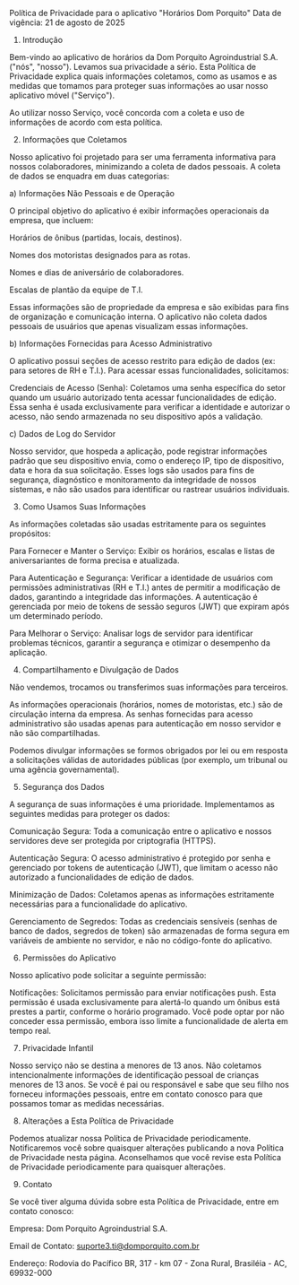 Política de Privacidade para o aplicativo "Horários Dom Porquito"
Data de vigência: 21 de agosto de 2025

1. Introdução

Bem-vindo ao aplicativo de horários da Dom Porquito Agroindustrial S.A. ("nós", "nosso"). Levamos sua privacidade a sério. Esta Política de Privacidade explica quais informações coletamos, como as usamos e as medidas que tomamos para proteger suas informações ao usar nosso aplicativo móvel ("Serviço").

Ao utilizar nosso Serviço, você concorda com a coleta e uso de informações de acordo com esta política.

2. Informações que Coletamos

Nosso aplicativo foi projetado para ser uma ferramenta informativa para nossos colaboradores, minimizando a coleta de dados pessoais. A coleta de dados se enquadra em duas categorias:

a) Informações Não Pessoais e de Operação

O principal objetivo do aplicativo é exibir informações operacionais da empresa, que incluem:

Horários de ônibus (partidas, locais, destinos).

Nomes dos motoristas designados para as rotas.

Nomes e dias de aniversário de colaboradores.

Escalas de plantão da equipe de T.I.

Essas informações são de propriedade da empresa e são exibidas para fins de organização e comunicação interna. O aplicativo não coleta dados pessoais de usuários que apenas visualizam essas informações.

b) Informações Fornecidas para Acesso Administrativo

O aplicativo possui seções de acesso restrito para edição de dados (ex: para setores de RH e T.I.). Para acessar essas funcionalidades, solicitamos:

Credenciais de Acesso (Senha): Coletamos uma senha específica do setor quando um usuário autorizado tenta acessar funcionalidades de edição. Essa senha é usada exclusivamente para verificar a identidade e autorizar o acesso, não sendo armazenada no seu dispositivo após a validação.

c) Dados de Log do Servidor

Nosso servidor, que hospeda a aplicação, pode registrar informações padrão que seu dispositivo envia, como o endereço IP, tipo de dispositivo, data e hora da sua solicitação. Esses logs são usados para fins de segurança, diagnóstico e monitoramento da integridade de nossos sistemas, e não são usados para identificar ou rastrear usuários individuais.

3. Como Usamos Suas Informações

As informações coletadas são usadas estritamente para os seguintes propósitos:

Para Fornecer e Manter o Serviço: Exibir os horários, escalas e listas de aniversariantes de forma precisa e atualizada.

Para Autenticação e Segurança: Verificar a identidade de usuários com permissões administrativas (RH e T.I.) antes de permitir a modificação de dados, garantindo a integridade das informações. A autenticação é gerenciada por meio de tokens de sessão seguros (JWT) que expiram após um determinado período.

Para Melhorar o Serviço: Analisar logs de servidor para identificar problemas técnicos, garantir a segurança e otimizar o desempenho da aplicação.

4. Compartilhamento e Divulgação de Dados

Não vendemos, trocamos ou transferimos suas informações para terceiros.

As informações operacionais (horários, nomes de motoristas, etc.) são de circulação interna da empresa. As senhas fornecidas para acesso administrativo são usadas apenas para autenticação em nosso servidor e não são compartilhadas.

Podemos divulgar informações se formos obrigados por lei ou em resposta a solicitações válidas de autoridades públicas (por exemplo, um tribunal ou uma agência governamental).

5. Segurança dos Dados

A segurança de suas informações é uma prioridade. Implementamos as seguintes medidas para proteger os dados:

Comunicação Segura: Toda a comunicação entre o aplicativo e nossos servidores deve ser protegida por criptografia (HTTPS).

Autenticação Segura: O acesso administrativo é protegido por senha e gerenciado por tokens de autenticação (JWT), que limitam o acesso não autorizado a funcionalidades de edição de dados.

Minimização de Dados: Coletamos apenas as informações estritamente necessárias para a funcionalidade do aplicativo.

Gerenciamento de Segredos: Todas as credenciais sensíveis (senhas de banco de dados, segredos de token) são armazenadas de forma segura em variáveis de ambiente no servidor, e não no código-fonte do aplicativo.

6. Permissões do Aplicativo

Nosso aplicativo pode solicitar a seguinte permissão:

Notificações: Solicitamos permissão para enviar notificações push. Esta permissão é usada exclusivamente para alertá-lo quando um ônibus está prestes a partir, conforme o horário programado. Você pode optar por não conceder essa permissão, embora isso limite a funcionalidade de alerta em tempo real.

7. Privacidade Infantil

Nosso serviço não se destina a menores de 13 anos. Não coletamos intencionalmente informações de identificação pessoal de crianças menores de 13 anos. Se você é pai ou responsável e sabe que seu filho nos forneceu informações pessoais, entre em contato conosco para que possamos tomar as medidas necessárias.

8. Alterações a Esta Política de Privacidade

Podemos atualizar nossa Política de Privacidade periodicamente. Notificaremos você sobre quaisquer alterações publicando a nova Política de Privacidade nesta página. Aconselhamos que você revise esta Política de Privacidade periodicamente para quaisquer alterações.

9. Contato

Se você tiver alguma dúvida sobre esta Política de Privacidade, entre em contato conosco:

Empresa: Dom Porquito Agroindustrial S.A.

Email de Contato: suporte3.ti@domporquito.com.br

Endereço: Rodovia do Pacífico BR, 317 - km 07 - Zona Rural, Brasiléia - AC, 69932-000
